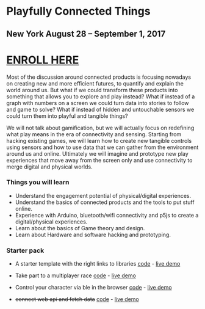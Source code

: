 # Playfully Connected Things

## New York August 28 – September 1, 2017

# [ENROLL HERE](http://ciid.dk/education/summer-school/ciid-summer-school-2017-nyc/workshops/playfully-connected-things/)

Most of the discussion around connected products is focusing nowadays on creating new and more efficient futures, to quantify and explain the world around us. But what if we could transform these products into something that allows you to explore and play instead? What if instead of a graph with numbers on a screen we could turn data into stories to follow and game to solve? What if instead of hidden and untouchable sensors we could turn them into playful and tangible things?

We will not talk about gamification, but we will actually focus on redefining what play means in the era of connectivity and sensing. Starting from hacking existing games, we will learn how to create new tangible controls using sensors and how to use data that we can gather from the environment around us and online. Ultimately we will imagine and prototype new play experiences that move away from the screen only and use connectivity to merge digital and physical worlds.


### Things you will learn
- Understand the engagement potential of physical/digital experiences.
- Understand the basics of connected products and the tools to put stuff online.
- Experience with Arduino, bluetooth/wifi connectivity and p5js to create a digital/physical experiences.
- Learn about the basics of Game theory and design.
- Learn about Hardware and software hacking and prototyping.

### Starter pack

- A starter template with the right links to libraries
 [code](https://github.com/automato-build/Playfully-Connected-Things/tree/master/empty) - [live demo](https://automato-build.github.io/Playfully-Connected-Things/empty/)

- Take part to a multiplayer race
  [code](https://github.com/automato-build/Playfully-Connected-Things/tree/master/the-race) - [live demo](https://automato-build.github.io/Playfully-Connected-Things/the-race/)

- Control your character via ble in the browser
 [code](https://github.com/automato-build/Playfully-Connected-Things/tree/master/ble-example) - [live demo](https://automato-build.github.io/Playfully-Connected-Things/ble-example/)

- ~~connect web api and fetch data~~  [code](https://github.com/automato-build/Playfully-Connected-Things/tree/master/ble-example) - [live demo](https://automato-build.github.io/Playfully-Connected-Things/ble-example/)
